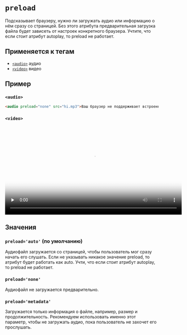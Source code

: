 # `preload`

Подсказывает браузеру, нужно ли загружать аудио или информацию о нём сразу со страницей. Без этого атрибута предварительная загрузка файла будет зависеть от настроек конкретного браузера. Учтите, что если стоит атрибут autoplay, то preload не работает.

## Применяется к тегам

- [`<audio>`](<../TAGS MEDIA/audio.md>) аудио
- [`<video>`](<../TAGS MEDIA/video.md>) видео

## Пример

### `<audio>`

```html
<audio preload="none" src="hi.mp3">Ваш браузер не поддерживает встроенное аудио.</audio>
```

### `<video>`

<video preload="none" src="frontend.mp4" poster="frontend.jpg" width="580">
  Простите, но ваш браузер не поддерживает встроенные видео.
</video>

## Значения

### `preload='auto'` (по умолчанию)

Аудиофайл загружается со страницей, чтобы пользователь мог сразу начать его слушать. Если не указывать никакое значение preload, то атрибут будет работать как auto. Учти, что если стоит атрибут autoplay, то preload не работает.

### `preload='none'`

Аудиофайл не загружается предварительно.

### `preload='metadata'`

Загружается только информация о файле, например, размер и продолжительность. Рекомендуем использовать именно этот параметр, чтобы не загружать аудио, пока пользователь не захочет его прослушать.
